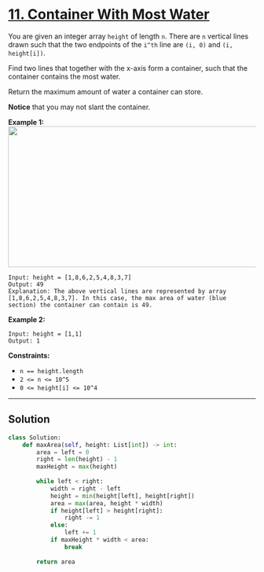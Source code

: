 # [11. Container With Most Water](https://leetcode.com/problems/container-with-most-water/description/?envType=daily-question&envId=2025-10-04)

You are given an integer array <code>height</code> of length <code>n</code>. There are <code>n</code> vertical lines drawn such that the two endpoints of the <code>i^th</code> line are <code>(i, 0)</code> and <code>(i, height[i])</code>.

Find two lines that together with the x-axis form a container, such that the container contains the most water.

Return the maximum amount of water a container can store.

**Notice**  that you may not slant the container.

**Example 1:** 
<img alt="" src="https://s3-lc-upload.s3.amazonaws.com/uploads/2018/07/17/question_11.jpg" style="width: 600px; height: 287px;">

```
Input: height = [1,8,6,2,5,4,8,3,7]
Output: 49
Explanation: The above vertical lines are represented by array [1,8,6,2,5,4,8,3,7]. In this case, the max area of water (blue section) the container can contain is 49.
```

**Example 2:** 

```
Input: height = [1,1]
Output: 1
```

**Constraints:** 

- <code>n == height.length</code>
- <code>2 <= n <= 10^5</code>
- <code>0 <= height[i] <= 10^4</code>

---

## Solution

```python
class Solution:
    def maxArea(self, height: List[int]) -> int:
        area = left = 0
        right = len(height) - 1
        maxHeight = max(height)
        
        while left < right:
            width = right - left
            height = min(height[left], height[right])
            area = max(area, height * width)
            if height[left] > height[right]:
                right -= 1
            else:
                left += 1
            if maxHeight * width < area:
                break       
        
        return area
```